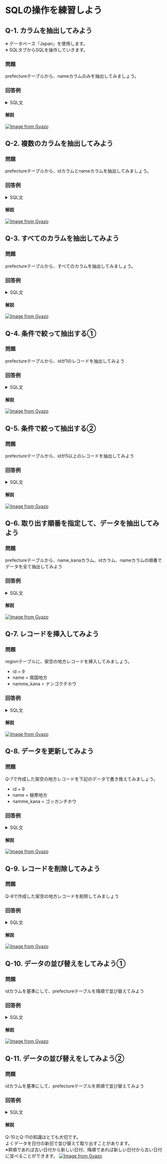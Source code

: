 # SQLの操作を練習しよう

## Q-1. カラムを抽出してみよう
※ データベース『Japan』を使用します。<br>
※ SQLタブからSQLを操作していきます。

### 問題
prefectureテーブルから、nameカラムのみを抽出してみましょう。

### 回答例
<details><summary>SQL文</summary><div>
	
```
select name from prefecture;
```

</div></details>

#### 解説
[![Image from Gyazo](https://i.gyazo.com/7335cccec0ad2df1e6876b3070a120ee.gif)](https://gyazo.com/7335cccec0ad2df1e6876b3070a120ee)


## Q-2. 複数のカラムを抽出してみよう

### 問題
prefectureテーブルから、idカラムとnameカラムを抽出してみましょう。

### 回答例
<details><summary>SQL文</summary><div>
	
```
select id, name from prefecture;
```

</div></details>

#### 解説
[![Image from Gyazo](https://i.gyazo.com/5dc2e87457d5a79bf9c67e2c2c5cf506.gif)](https://gyazo.com/5dc2e87457d5a79bf9c67e2c2c5cf506)

## Q-3. すべてのカラムを抽出してみよう

### 問題
prefectureテーブルから、すべてのカラムを抽出してみましょう。

### 回答例
<details><summary>SQL文</summary><div>
	
```
select * from prefecture;
```

</div></details>

#### 解説
[![Image from Gyazo](https://i.gyazo.com/821d6d4f55d4cec58378c9d3ed5fd33e.gif)](https://gyazo.com/821d6d4f55d4cec58378c9d3ed5fd33e)

## Q-4. 条件で絞って抽出する①

### 問題
prefectureテーブルから、idが1のレコードを抽出してみよう

### 回答例
<details><summary>SQL文</summary><div>
	
```
SELECT * FROM `prefecture` WHERE `id` = 1
```

</div></details>

#### 解説
[![Image from Gyazo](https://i.gyazo.com/a3d55a561a65663a8f570d97cc53e3d9.gif)](https://gyazo.com/a3d55a561a65663a8f570d97cc53e3d9)

## Q-5. 条件で絞って抽出する②

### 問題
prefectureテーブルから、idが5以上のレコードを抽出してみよう

### 回答例
<details><summary>SQL文</summary><div>
	
```
SELECT * FROM `prefecture` WHERE `id` >= 5
```

</div></details>

#### 解説
[![Image from Gyazo](https://i.gyazo.com/8df7937730dbc68c6532357f2622450a.gif)](https://gyazo.com/8df7937730dbc68c6532357f2622450a)

## Q-6. 取り出す順番を指定して、データを抽出してみよう

### 問題
prefectureテーブルから、name_kanaカラム、idカラム、nameカラムの順番でデータを全て抽出してみよう

### 回答例
<details><summary>SQL文</summary><div>
	
```
SELECT name_kana, id, name FROM prefecture;
```

</div></details>

#### 解説
[![Image from Gyazo](https://i.gyazo.com/0f8d18bb5d3c4059fbd8b9d9434ea000.gif)](https://gyazo.com/0f8d18bb5d3c4059fbd8b9d9434ea000)

## Q-7. レコードを挿入してみよう

### 問題
regionテーブルに、架空の地方レコードを挿入してみましょう。<br>
- id = 9
- name = 南国地方
- namme_kana = ナンゴクチホウ

### 回答例
<details><summary>SQL文</summary><div>
	
```
INSERT INTO `region` SET `id`='9', `name`='南国地方', `name_kana`='ナンゴクチホウ'
```

</div></details>

#### 解説
[![Image from Gyazo](https://i.gyazo.com/d820f88ecf8ff496010551253b793ba9.gif)](https://gyazo.com/d820f88ecf8ff496010551253b793ba9)

## Q-8. データを更新してみよう

### 問題
Q-7で作成した架空の地方レコードを下記のデータで書き換えてみましょう。<br>
- id = 9
- name = 極寒地方
- namme_kana = ゴッカンチホウ

### 回答例
<details><summary>SQL文</summary><div>
	
```
UPDATE `region` SET `name`='極寒地方', `name_kana`='ゴッカンチホウ' where `id`=9
```

</div></details>

#### 解説
[![Image from Gyazo](https://i.gyazo.com/3e073de44a0c3f2153404fe077b84e9b.gif)](https://gyazo.com/3e073de44a0c3f2153404fe077b84e9b)

## Q-9. レコードを削除してみよう

### 問題
Q-8で作成した架空の地方レコードを削除してみましょう<br>

### 回答例
<details><summary>SQL文</summary><div>
	
```
DELETE FROM `region` WHERE `id`=9
```

</div></details>

#### 解説
[![Image from Gyazo](https://i.gyazo.com/e62a83fdb987481646362d442d29990c.gif)](https://gyazo.com/e62a83fdb987481646362d442d29990c)

## Q-10. データの並び替えをしてみよう①

### 問題
idカラムを基準にして、prefectureテーブルを降順で並び替えてみよう

### 回答例
<details><summary>SQL文</summary><div>
	
```
SELECT * FROM prefecture ORDER BY id DESC;
```

</div></details>

#### 解説
[![Image from Gyazo](https://i.gyazo.com/03b30f2320c56ec73671dc5d1ff4584b.gif)](https://gyazo.com/03b30f2320c56ec73671dc5d1ff4584b)

## Q-11. データの並び替えをしてみよう②

### 問題
idカラムを基準にして、prefectureテーブルを昇順で並び替えてみよう

### 回答例
<details><summary>SQL文</summary><div>
	
```
SELECT * FROM prefecture ORDER BY id ASC;
```

</div></details>

#### 解説
Q-10とQ-11の知識はとても大切です。<br>
よくデータを日付の新旧で並び替えて取り出すことがあります。<br>
※昇順であれば古い日付から新しい日付、降順であれば新しい日付から古い日付に並べることができます。
[![Image from Gyazo](https://i.gyazo.com/f96201b7643fd51b3340def36cb201f6.gif)](https://gyazo.com/f96201b7643fd51b3340def36cb201f6)
